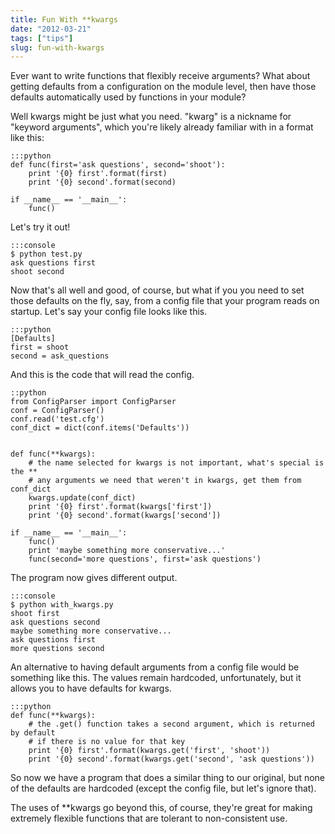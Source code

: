 ```yaml
---
title: Fun With **kwargs
date: "2012-03-21"
tags: ["tips"]
slug: fun-with-kwargs
---
```


Ever want to write functions that flexibly receive arguments? What about
getting defaults from a configuration on the module level, then have those
defaults automatically used by functions in your module?

Well kwargs might be just what you need. "kwarg" is a nickname for "keyword
arguments", which you're likely already familiar with in a format like this:

	:::python
	def func(first='ask questions', second='shoot'):
		print '{0} first'.format(first)
		print '{0} second'.format(second)

	if __name__ == '__main__':
		func()

Let's try it out!

	:::console
	$ python test.py
	ask questions first
	shoot second

Now that's all well and good, of course, but what if you you need to set those
defaults on the fly, say, from a config file that your program reads on
startup. Let's say your config file looks like this.

	:::python
	[Defaults]
	first = shoot
	second = ask_questions

And this is the code that will read the config.

	::python
	from ConfigParser import ConfigParser
	conf = ConfigParser()
	conf.read('test.cfg')
	conf_dict = dict(conf.items('Defaults'))


	def func(**kwargs):
		# the name selected for kwargs is not important, what's special is the **
		# any arguments we need that weren't in kwargs, get them from conf_dict
		kwargs.update(conf_dict)
		print '{0} first'.format(kwargs['first'])
		print '{0} second'.format(kwargs['second'])

	if __name__ == '__main__':
		func()
		print 'maybe something more conservative...'
		func(second='more questions', first='ask questions')

The program now gives different output.

	:::console
	$ python with_kwargs.py
	shoot first
	ask questions second
	maybe something more conservative...
	ask questions first
	more questions second

An alternative to having default arguments from a config file would be
something like this. The values remain hardcoded, unfortunately, but it allows
you to have defaults for kwargs.

	:::python
	def func(**kwargs):
		# the .get() function takes a second argument, which is returned by default
		# if there is no value for that key
		print '{0} first'.format(kwargs.get('first', 'shoot'))
		print '{0} second'.format(kwargs.get('second', 'ask questions'))

So now we have a program that does a similar thing to our original, but none of
the defaults are hardcoded (except the config file, but let's ignore that).

The uses of **kwargs go beyond this, of course, they're great for making
extremely flexible functions that are tolerant to non-consistent use.
